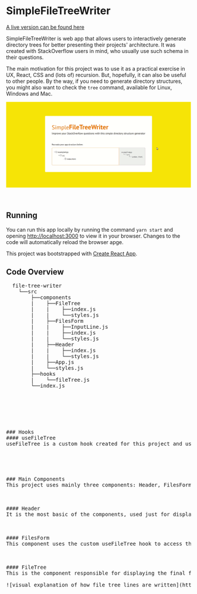 
# SimpleFileTreeWriter

[A live version can be found here](https://file-tree-writer.now.sh/)
<br />

SimpleFileTreeWriter is web app that allows users to interactively generate directory trees for better presenting their projects' architecture. It was created with StackOverflow users in mind, who usually use such schema in their questions. 

The main motivation for this project was to use it as a practical exercise in UX, React, CSS and (lots of) recursion. But, hopefully, it can also be useful to other people. By the way, if you need to generate directory structures, you might also want to check the `tree` command, available for Linux, Windows and Mac.

![gif showing the app usage](https://github.com/lucsande/file-tree-writer/blob/master/public/images/file-tree-writer-usage.gif?raw=true)

<br />

## Running

You can run this app locally by running the command `yarn start` and opening [http://localhost:3000](http://localhost:3000) to view it in your browser. Changes to the code will automatically reload the browser apge.

This project was bootstrapped with [Create React App](https://github.com/facebook/create-react-app).



## Code Overview
<pre>
  file-tree-writer
    └──src
        ├──components
        |    ├──FileTree
        |    |    ├──index.js
        |    |    └──styles.js
        |    ├──FilesForm
        |    |    ├──InputLine.js
        |    |    ├──index.js
        |    |    └──styles.js
        |    ├──Header
        |    |    ├──index.js
        |    |    └──styles.js
        |    ├──App.js
        |    └──styles.js
        ├──hooks
        |    └──fileTree.js
        └──index.js
<pre>

<br />
<br />

### Hooks
#### useFileTree
useFileTree is a custom hook created for this project and used by the main components of the application. It was created using React's useContext and stores both the main state of the application (fileTree) and all the needed operations to manipulate the fileTree state. These operations rely heavily on recursion to add/remove/update nodes in the fileTree state. This hook is where most of the action in the app happens and is meant to centralize the logic responsible changing the fileTree state.
<br />
<br />

### Main Components
This project uses mainly three components: Header, FilesForm and FileTree. This project uses [Styled Components](https://github.com/styled-components/styled-components), so each component directory also has styles.js file with the styled components. Logic changing the fileTree state is centralized in the useFileTree hook and the components focus on the display logic for this state.
<br />

#### Header 
It is the most basic of the components, used just for displaying the App title and subtitle
<br />

#### FilesForm
This component uses the custom useFileTree hook to access the global fileTree state. It then uses the fileTree state to generate the inputs users interact with. This component has a child component called InputLine, which is used to render each one of the inputs and where most user interactions happen.
<br />

#### FileTree
This is the component responsible for displaying the final file tree the user can copy to use in StackOverflow questions. This component gets the fileTree state from the useFileTree hook and uses it to recursively generate each one of the file tree lines. Each line is comprised of four elements: inheritedPrefix + pipeOrBlank + tpipeOrLpipe + treeNode._name 

![visual explanation of how file tree lines are written](https://github.com/lucsande/file-tree-writer/blob/master/public/images/anatomy-of-a-line.png?raw=true)




